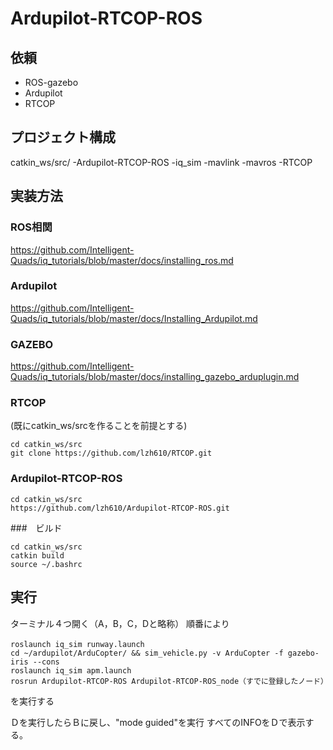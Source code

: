 # Ardupilot-RTCOP-ROS

## 依頼
- ROS-gazebo
- Ardupilot
- RTCOP

## プロジェクト構成
catkin_ws/src/
 -Ardupilot-RTCOP-ROS
 -iq_sim
 -mavlink 
 -mavros
 -RTCOP

## 実装方法

### ROS相関
https://github.com/Intelligent-Quads/iq_tutorials/blob/master/docs/installing_ros.md

### Ardupilot
https://github.com/Intelligent-Quads/iq_tutorials/blob/master/docs/Installing_Ardupilot.md

### GAZEBO
https://github.com/Intelligent-Quads/iq_tutorials/blob/master/docs/installing_gazebo_arduplugin.md

### RTCOP
(既にcatkin_ws/srcを作ることを前提とする)
```
cd catkin_ws/src
git clone https://github.com/lzh610/RTCOP.git
```

### Ardupilot-RTCOP-ROS
```
cd catkin_ws/src
https://github.com/lzh610/Ardupilot-RTCOP-ROS.git
```

###　ビルド
```
cd catkin_ws/src
catkin build
source ~/.bashrc
```

## 実行

ターミナル４つ開く（A，B，C，Dと略称）
順番により
```
roslaunch iq_sim runway.launch　
cd ~/ardupilot/ArduCopter/ && sim_vehicle.py -v ArduCopter -f gazebo-iris --cons
roslaunch iq_sim apm.launch
rosrun Ardupilot-RTCOP-ROS Ardupilot-RTCOP-ROS_node（すでに登録したノード）
```

を実行する

Ｄを実行したらＢに戻し、"mode guided"を実行
すべてのINFOをＤで表示する。


